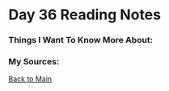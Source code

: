 # Day 36 Reading Notes

### Things I Want To Know More About:


### My Sources:


[Back to Main](README.md)